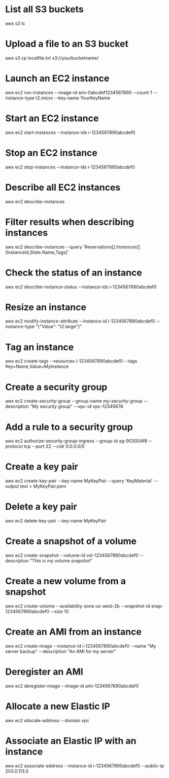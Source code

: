# List all S3 buckets
aws s3 ls

# Upload a file to an S3 bucket
aws s3 cp localfile.txt s3://yourbucketname/

# Launch an EC2 instance
aws ec2 run-instances --image-id ami-0abcdef1234567890 --count 1 --instance-type t2.micro --key-name YourKeyName

# Start an EC2 instance
aws ec2 start-instances --instance-ids i-1234567890abcdef0

# Stop an EC2 instance
aws ec2 stop-instances --instance-ids i-1234567890abcdef0

# Describe all EC2 instances
aws ec2 describe-instances

# Filter results when describing instances
aws ec2 describe-instances --query 'Reservations[*].Instances[*].[InstanceId,State.Name,Tags]'

# Check the status of an instance
aws ec2 describe-instance-status --instance-ids i-1234567890abcdef0

# Resize an instance
aws ec2 modify-instance-attribute --instance-id i-1234567890abcdef0 --instance-type "{\"Value\": \"t2.large\"}"

# Tag an instance
aws ec2 create-tags --resources i-1234567890abcdef0 --tags Key=Name,Value=MyInstance

# Create a security group
aws ec2 create-security-group --group-name my-security-group --description "My security group" --vpc-id vpc-12345678

# Add a rule to a security group
aws ec2 authorize-security-group-ingress --group-id sg-903004f8 --protocol tcp --port 22 --cidr 0.0.0.0/0

# Create a key pair
aws ec2 create-key-pair --key-name MyKeyPair --query 'KeyMaterial' --output text > MyKeyPair.pem

# Delete a key pair
aws ec2 delete-key-pair --key-name MyKeyPair

# Create a snapshot of a volume
aws ec2 create-snapshot --volume-id vol-1234567890abcdef0 --description "This is my volume snapshot"

# Create a new volume from a snapshot
aws ec2 create-volume --availability-zone us-west-2b --snapshot-id snap-1234567890abcdef0 --size 10

# Create an AMI from an instance
aws ec2 create-image --instance-id i-1234567890abcdef0 --name "My server backup" --description "An AMI for my server"

# Deregister an AMI
aws ec2 deregister-image --image-id ami-1234567890abcdef0

# Allocate a new Elastic IP
aws ec2 allocate-address --domain vpc

# Associate an Elastic IP with an instance
aws ec2 associate-address --instance-id i-1234567890abcdef0 --public-ip 203.0.113.0
